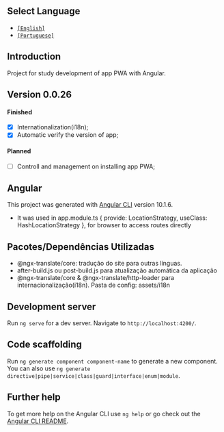 ## Select Language
- [`[English]`](https://github.com/henriquebsb/pwa_angular_tmdb/blob/master/README.md)
- [`[Portuguese]`](https://github.com/henriquebsb/pwa_angular_tmdb/blob/master/README-pt.md)

## Introduction
Project for study development of app PWA with Angular.

## Version 0.0.26
#### Finished
- [x] Internationalization(i18n);
- [x] Automatic verify the version of app;
#### Planned
- [ ] Controll and management on installing app PWA;

## Angular
This project was generated with [Angular CLI](https://github.com/angular/angular-cli) version 10.1.6.
  - It was used in app.module.ts { provide: LocationStrategy, useClass: HashLocationStrategy }, for browser to access routes directly

## Pacotes/Dependências Utilizadas
  - @ngx-translate/core: tradução do site para outras línguas.
  - after-build.js ou post-build.js para atualização automática da aplicação
  - @ngx-translate/core & @ngx-translate/http-loader para internacionalização(i18n). Pasta de config: assets/i18n

## Development server

Run `ng serve` for a dev server. Navigate to `http://localhost:4200/`.

## Code scaffolding

Run `ng generate component component-name` to generate a new component. You can also use `ng generate directive|pipe|service|class|guard|interface|enum|module`.

## Further help

To get more help on the Angular CLI use `ng help` or go check out the [Angular CLI README](https://github.com/angular/angular-cli/blob/master/README.md).
